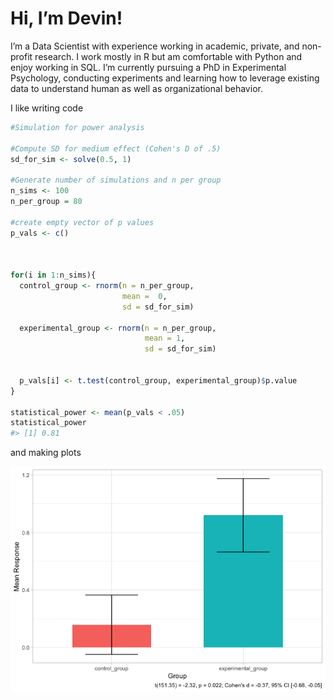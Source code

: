 
# Hi, I’m Devin!

<!-- badges: start -->
<!-- badges: end -->

I’m a Data Scientist with experience working in academic, private, and
non-profit research. I work mostly in R but am comfortable with Python
and enjoy working in SQL. I’m currently pursuing a PhD in Experimental
Psychology, conducting experiments and learning how to leverage existing
data to understand human as well as organizational behavior.

I like writing code

``` r
#Simulation for power analysis

#Compute SD for medium effect (Cohen's D of .5)
sd_for_sim <- solve(0.5, 1)

#Generate number of simulations and n per group
n_sims <- 100
n_per_group = 80

#create empty vector of p values
p_vals <- c()



for(i in 1:n_sims){
  control_group <- rnorm(n = n_per_group, 
                         mean =  0, 
                         sd = sd_for_sim)
  
  experimental_group <- rnorm(n = n_per_group, 
                              mean = 1, 
                              sd = sd_for_sim)
  
  
  p_vals[i] <- t.test(control_group, experimental_group)$p.value
}

statistical_power <- mean(p_vals < .05)
statistical_power
#> [1] 0.81
```

and making plots

![](README_files/figure-gfm/unnamed-chunk-4-1.png)<!-- -->
